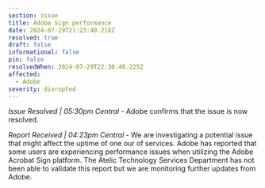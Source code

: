 ```yaml
---
section: issue
title: Adobe Sign performance
date: 2024-07-29T21:23:40.218Z
resolved: true
draft: false
informational: false
pin: false
resolvedWhen: 2024-07-29T22:30:40.225Z
affected:
  - Adobe
severity: disrupted
---
```

*Issue Resolved | 05:30pm Central* - Adobe confirms that the issue is now resolved.

*Report Received | 04:23pm Central* - We are investigating a potential issue that might affect the uptime of one our of services. Adobe has reported that some users are experiencing performance issues when utilizing the Adobe Acrobat Sign platform. The Atelic Technology Services Department has not been able to validate this report but we are monitoring further updates from Adobe.